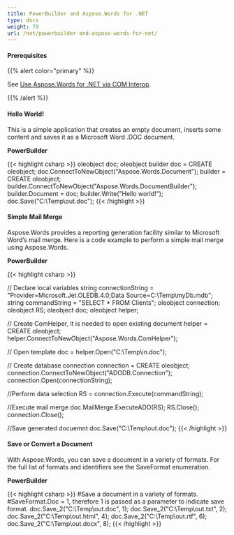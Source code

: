 ```yaml
---
title: PowerBuilder and Aspose.Words for .NET
type: docs
weight: 70
url: /net/powerbuilder-and-aspose-words-for-net/
---
```


#### **Prerequisites**
{{% alert color="primary" %}} 

See [Use Aspose.Words for .NET via COM Interop](/words/net/use-aspose-words-for-net-via-com-interop/).

{{% /alert %}} 
#### **Hello World!**
This is a simple application that creates an empty document, inserts some content and saves it as a Microsoft Word .DOC document.

**PowerBuilder**

{{< highlight csharp >}}
oleobject doc;
oleobject builder
doc = CREATE oleobject;
doc.ConnectToNewObject("Aspose.Words.Document");
builder = CREATE oleobject;
builder.ConnectToNewObject("Aspose.Words.DocumentBuilder");
builder.Document = doc;
builder.Write("Hello world!");
doc.Save("C:\Temp\out.doc");
{{< /highlight >}}
#### **Simple Mail Merge**
Aspose.Words provides a reporting generation facility similar to Microsoft Word’s mail merge. Here is a code example to perform a simple mail merge using Aspose.Words.

**PowerBuilder**

{{< highlight csharp >}}

// Declare local variables
string connectionString = "Provider=Microsoft.Jet.OLEDB.4.0;Data Source=C:\Temp\myDb.mdb";
string commandString = "SELECT * FROM Clients";
oleobject connection;
oleobject RS;
oleobject doc;
oleobject helper;

// Create ComHelper, it is needed to open existing document
helper = CREATE oleobject;
helper.ConnectToNewObject("Aspose.Words.ComHelper");

// Open template
doc = helper.Open("C:\Temp\in.doc");

// Create database connection
connection = CREATE oleobject;
connection.ConnectToNewObject("ADODB.Connection");
connection.Open(connectionString);

//Perform data selection
RS = connection.Execute(commandString);

//Execute mail merge
doc.MailMerge.ExecuteADO(RS);
RS.Close();
connection.Close();

//Save generated docuemnt
doc.Save("C:\Temp\out.doc");
{{< /highlight >}}
#### **Save or Convert a Document**
With Aspose.Words, you can save a document in a variety of formats. For the full list of formats and identifiers see the SaveFormat enumeration.

**PowerBuilder**

{{< highlight csharp >}}
#Save a document in a variety of formats.
#SaveFormat.Doc = 1, therefore 1 is passed as a parameter to indicate save format.
doc.Save_2("C:\Temp\out.doc", 1);
doc.Save_2("C:\Temp\out.txt", 2);
doc.Save_2("C:\Temp\out.html", 4);
doc.Save_2("C:\Temp\out.rtf", 6);
doc.Save_2("C:\Temp\out.docx", 8);
{{< /highlight >}}
